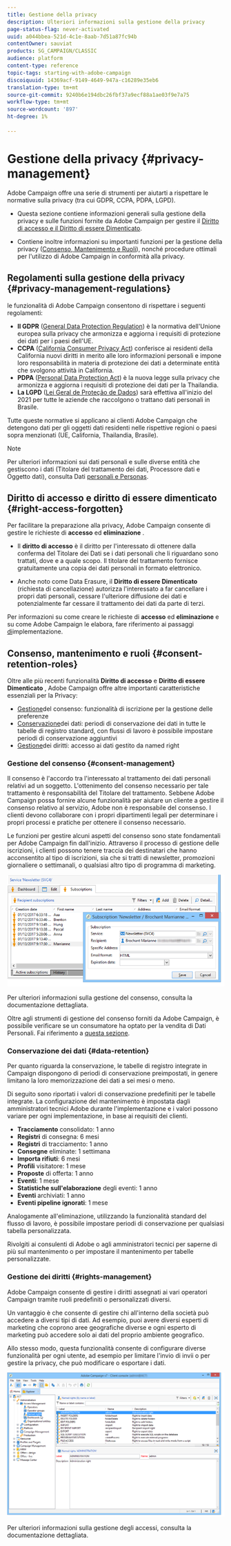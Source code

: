 ```yaml
---
title: Gestione della privacy
description: Ulteriori informazioni sulla gestione della privacy
page-status-flag: never-activated
uuid: a044bbea-521d-4c1e-8aab-7d51a87fc94b
contentOwner: sauviat
products: SG_CAMPAIGN/CLASSIC
audience: platform
content-type: reference
topic-tags: starting-with-adobe-campaign
discoiquuid: 14369acf-9149-4649-947a-c16289e35eb6
translation-type: tm+mt
source-git-commit: 9240b6e194dbc26fbf37a9ecf88a1ae03f9e7a75
workflow-type: tm+mt
source-wordcount: '897'
ht-degree: 1%

---
```



# Gestione della privacy {#privacy-management}

 Adobe Campaign offre una serie di strumenti per aiutarti a rispettare le normative sulla privacy (tra cui GDPR, CCPA, PDPA, LGPD).

* Questa sezione contiene informazioni generali sulla gestione della privacy e sulle funzioni fornite da  Adobe Campaign per gestire il [Diritto di accesso e il Diritto di essere Dimenticato](#right-access-forgotten).

* Contiene inoltre informazioni su importanti funzioni per la gestione della privacy ([Consenso, Mantenimento e Ruoli](#consent-retention-roles)), nonché procedure ottimali per l&#39;utilizzo di  Adobe Campaign in conformità alla privacy.

## Regolamenti sulla gestione della privacy {#privacy-management-regulations}

 le funzionalità di Adobe Campaign consentono di rispettare i seguenti regolamenti:

* **Il GDPR** ([General Data Protection Regulation](https://ec.europa.eu/info/law/law-topic/data-protection/reform/what-does-general-data-protection-regulation-gdpr-govern_en)) è la normativa dell&#39;Unione europea sulla privacy che armonizza e aggiorna i requisiti di protezione dei dati per i paesi dell&#39;UE.
* **CCPA** ([California Consumer Privacy Act](https://leginfo.legislature.ca.gov/faces/codes_displayText.xhtml?lawCode=CIV&amp;division=3.&amp;title=1.81.5.&amp;part=4.&amp;Chapter=&amp;article=)) conferisce ai residenti della California nuovi diritti in merito alle loro informazioni personali e impone loro responsabilità in materia di protezione dei dati a determinate entità che svolgono attività in California.
* **PDPA** ([Personal Data Protection Act](https://secureprivacy.ai/thailand-pdpa-summary-what-businesses-need-to-know/)) è la nuova legge sulla privacy che armonizza e aggiorna i requisiti di protezione dei dati per la Thailandia.
* **La LGPD** ([Lei Geral de Proteção de Dados](https://iapp.org/media/pdf/resource_center/Brazilian_General_Data_Protection_Law.pdf)) sarà effettiva all&#39;inizio del 2021 per tutte le aziende che raccolgono o trattano dati personali in Brasile.

Tutte queste normative si applicano ai clienti  Adobe Campaign che detengono dati per gli oggetti dati residenti nelle rispettive regioni o paesi sopra menzionati (UE, California, Thailandia, Brasile).

<!--Several Privacy capabilities are available in Adobe Campaign, including consent management, data retention settings, and rights management. See [Consent, Retention and Roles](#consent-retention-roles). In addition to this, Adobe Campaign helps facilitate your readiness as Data Controller for certain Privacy requests. See [Right to Access and Right to be Forgotten](#right-access-forgotten).-->

>[!NOTE]
>
>Per ulteriori informazioni sui dati personali e sulle diverse entità che gestiscono i dati (Titolare del trattamento dei dati, Processore dati e Oggetto dati), consulta Dati [personali e Personas](../../platform/using/privacy-and-recommendations.md#personal-data).

## Diritto di accesso e diritto di essere dimenticato {#right-access-forgotten}

Per facilitare la preparazione alla privacy,  Adobe Campaign consente di gestire le richieste di **accesso** ed **eliminazione** .

* Il **diritto di accesso** è il diritto per l&#39;interessato di ottenere dalla conferma del Titolare dei Dati se i dati personali che li riguardano sono trattati, dove e a quale scopo. Il titolare del trattamento fornisce gratuitamente una copia dei dati personali in formato elettronico.

* Anche noto come Data Erasure, il **Diritto di essere Dimenticato** (richiesta di cancellazione) autorizza l&#39;interessato a far cancellare i propri dati personali, cessare l&#39;ulteriore diffusione dei dati e potenzialmente far cessare il trattamento dei dati da parte di terzi.

Per informazioni su come creare le richieste di **accesso** ed **eliminazione** e su come  Adobe Campaign le elabora, fare riferimento ai passaggi [di](../../platform/using/privacy-requests.md)implementazione.

<!--Tutorials on Privacy management in Campaign Standard are also available [here](https://docs.adobe.com/content/help/en/campaign-standard-learn/tutorials/privacy/privacy-overview.html).
https://experienceleague.corp.adobe.com/docs/campaign-standard-learn/tutorials/privacy/privacy-overview.html?lang=en-->

## Consenso, mantenimento e ruoli {#consent-retention-roles}

Oltre alle più recenti funzionalità **Diritto di accesso** e **Diritto di essere Dimenticato** ,  Adobe Campaign offre altre importanti caratteristiche essenziali per la Privacy:

* [Gestione](#consent-management)del consenso: funzionalità di iscrizione per la gestione delle preferenze
* [Conservazione](#data-retention)dei dati: periodi di conservazione dei dati in tutte le tabelle di registro standard, con flussi di lavoro è possibile impostare periodi di conservazione aggiuntivi
* [Gestione](#rights-management)dei diritti: accesso ai dati gestito da named right

### Gestione del consenso {#consent-management}

Il consenso è l&#39;accordo tra l&#39;interessato al trattamento dei dati personali relativi ad un soggetto. L&#39;ottenimento del consenso necessario per tale trattamento è responsabilità del Titolare del trattamento. Sebbene  Adobe Campaign possa fornire alcune funzionalità per aiutare un cliente a gestire il consenso relativo al servizio,  Adobe non è responsabile del consenso. I clienti devono collaborare con i propri dipartimenti legali per determinare i propri processi e pratiche per ottenere il consenso necessario.

Le funzioni per gestire alcuni aspetti del consenso sono state fondamentali per  Adobe Campaign fin dall&#39;inizio. Attraverso il processo di gestione delle iscrizioni, i clienti possono tenere traccia dei destinatari che hanno acconsentito al tipo di iscrizioni, sia che si tratti di newsletter, promozioni giornaliere o settimanali, o qualsiasi altro tipo di programma di marketing.

![](assets/privacy-consent-management.png)

Per ulteriori informazioni sulla gestione del consenso, consulta la documentazione [](../../delivery/using/managing-subscriptions.md)dettagliata.

Oltre agli strumenti di gestione del consenso forniti da  Adobe Campaign, è possibile verificare se un consumatore ha optato per la vendita di Dati Personali. Fai riferimento a [questa sezione](../../platform/using/privacy-requests.md##sale-of-personal-information-ccpa).

### Conservazione dei dati {#data-retention}

Per quanto riguarda la conservazione, le tabelle di registro integrate in Campaign dispongono di periodi di conservazione preimpostati, in genere limitano la loro memorizzazione dei dati a sei mesi o meno.

Di seguito sono riportati i valori di conservazione predefiniti per le tabelle integrate. La configurazione del mantenimento è impostata dagli amministratori tecnici  Adobe durante l&#39;implementazione e i valori possono variare per ogni implementazione, in base ai requisiti dei clienti.

* **Tracciamento** consolidato: 1 anno
* **Registri** di consegna: 6 mesi
* **Registri** di tracciamento: 1 anno
* **Consegne** eliminate: 1 settimana
* **Importa rifiuti**: 6 mesi
* **Profili** visitatore: 1 mese
* **Proposte** di offerta: 1 anno
* **Eventi**: 1 mese
* **Statistiche sull&#39;elaborazione** degli eventi: 1 anno
* **Eventi** archiviati: 1 anno
* **Eventi pipeline ignorati**: 1 mese

Analogamente all&#39;eliminazione, utilizzando la funzionalità standard del flusso di lavoro, è possibile impostare periodi di conservazione per qualsiasi tabella personalizzata.

Rivolgiti ai consulenti di Adobe  o agli amministratori tecnici per saperne di più sul mantenimento o per impostare il mantenimento per tabelle personalizzate.

### Gestione dei diritti {#rights-management}

 Adobe Campaign consente di gestire i diritti assegnati ai vari operatori Campaign tramite ruoli predefiniti o personalizzati diversi.

Un vantaggio è che consente di gestire chi all&#39;interno della società può accedere a diversi tipi di dati. Ad esempio, puoi avere diversi esperti di marketing che coprono aree geografiche diverse e ogni esperto di marketing può accedere solo ai dati del proprio ambiente geografico.

Allo stesso modo, questa funzionalità consente di configurare diverse funzionalità per ogni utente, ad esempio per limitare l&#39;invio di invii o per gestire la privacy, che può modificare o esportare i dati.

![](assets/privacy-user-management.png)

Per ulteriori informazioni sulla gestione degli accessi, consulta la documentazione [](../../platform/using/access-management.md)dettagliata.